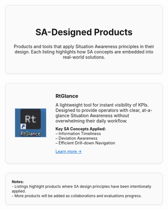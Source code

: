 <div style="border: 1px solid #ddd; border-radius: 10px; padding: 30px 20px; margin: 30px 0; background-color: #fafafa; box-shadow: 0 2px 4px rgba(0,0,0,0.05); text-align: center;">
  <div style="max-width: 600px; margin: 0 auto;">
    <h1 style="margin-bottom: 20px;">SA-Designed Products</h1>
    <p>Products and tools that apply Situation Awareness principles in their design. Each listing highlights how SA concepts are embedded into real-world solutions.</p>
  </div>
</div>

<!-- Product Card -->
<div style="border: 1px solid #ddd; border-radius: 10px; padding: 30px 20px; margin: 30px 0; background-color: #fafafa; box-shadow: 0 2px 4px rgba(0,0,0,0.05); display: flex; align-items: center;">

  <div style="flex: 0 0 120px; margin-right: 20px; text-align: center;">
    <img src="../images/saproducts_rtglance.png" alt="RTGlance Logo" style="max-width: 100px; max-height: 100px;">
  </div>

  <div style="flex: 1;">
    <h3 style="margin-top: 0; margin-bottom: 10px;">RtGlance</h3>
    <p style="margin: 0 0 10px;">A lightweight tool for instant visibility of KPIs. Designed to provide operators with clear, at-a-glance Situation Awareness without overwhelming their daily workflow.</p>
    <div style="font-size: 0.9em; margin-bottom: 10px;">
      <strong>Key SA Concepts Applied:</strong><br>
      – Information Timeliness<br>
      – Deviation Awareness<br>
      – Efficient Drill-down Navigation
    </div>
    <a href="https://dll.com/rtglance" target="_blank" style="font-size: 0.9em; color: #0066cc;">Learn more →</a>
  </div>

</div>

<!-- Notes Section -->
<div style="border: 1px solid #ddd; border-radius: 10px; padding: 20px; margin: 30px 0; background-color: #fafafa; font-size: 0.85em; box-shadow: 0 2px 4px rgba(0,0,0,0.05);">
  <strong>Notes:</strong><br>
  - Listings highlight products where SA design principles have been intentionally applied.<br>
  - More products will be added as collaborations and evaluations progress.<br>
</div>
